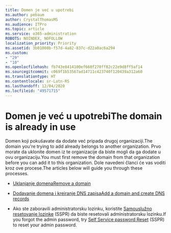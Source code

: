 ```yaml
---
title: Domen je već u upotrebi
ms.author: pebaum
author: CrystalThomasMS
ms.audience: ITPro
ms.topic: article
ms.service: o365-administration
ROBOTS: NOINDEX, NOFOLLOW
localization_priority: Priority
ms.assetid: 3b01008b-f57d-4a82-837c-d22a0ac6a294
ms.custom:
- "29"
- "10"
ms.openlocfilehash: fb743e8414100ef660f270ff82c22e9d8ff5af14
ms.sourcegitcommit: c069f1b53567ad14711c423740f120439a312a60
ms.translationtype: HT
ms.contentlocale: sr-Latn-RS
ms.lasthandoff: 12/04/2020
ms.locfileid: "49571715"
---
```

# <a name="the-domain-is-already-in-use"></a><span data-ttu-id="19972-102">Domen je već u upotrebi</span><span class="sxs-lookup"><span data-stu-id="19972-102">The domain is already in use</span></span>

<span data-ttu-id="19972-103">Domen koji pokušavate da dodate već pripada drugoj organizaciji.</span><span class="sxs-lookup"><span data-stu-id="19972-103">The domain you're trying to add already belongs to another organization.</span></span> <span data-ttu-id="19972-104">Prvo morate da uklonite domen iz te organizacije da biste mogli da ga dodate u ovu organizaciju.</span><span class="sxs-lookup"><span data-stu-id="19972-104">You must first remove the domain from that organization before you can add it to this organization.</span></span> <span data-ttu-id="19972-105">Dole navedeni članci će vas voditi kroz ove procese.</span><span class="sxs-lookup"><span data-stu-id="19972-105">The articles below will guide you through these processes.</span></span>
  
- [<span data-ttu-id="19972-106">Uklanjanje domena</span><span class="sxs-lookup"><span data-stu-id="19972-106">Remove a domain</span></span>](https://docs.microsoft.com/microsoft-365/admin/get-help-with-domains/remove-a-domain)

- [<span data-ttu-id="19972-107">Dodavanje domena i kreiranje DNS zapisa</span><span class="sxs-lookup"><span data-stu-id="19972-107">Add a domain and create DNS records</span></span>](https://docs.microsoft.com/microsoft-365/admin/get-help-with-domains/create-dns-records-at-any-dns-hosting-provider)

- <span data-ttu-id="19972-108">Ako ste zaboravili administratorsku lozinku, koristite [Samouslužno resetovanje lozinke](https://passwordreset.microsoftonline.com/) (SSPR) da biste resetovali administratorsku lozinku.</span><span class="sxs-lookup"><span data-stu-id="19972-108">If you forgot the admin password, try [Self Service password Reset](https://passwordreset.microsoftonline.com/) (SSPR) to reset your admin password.</span></span>

